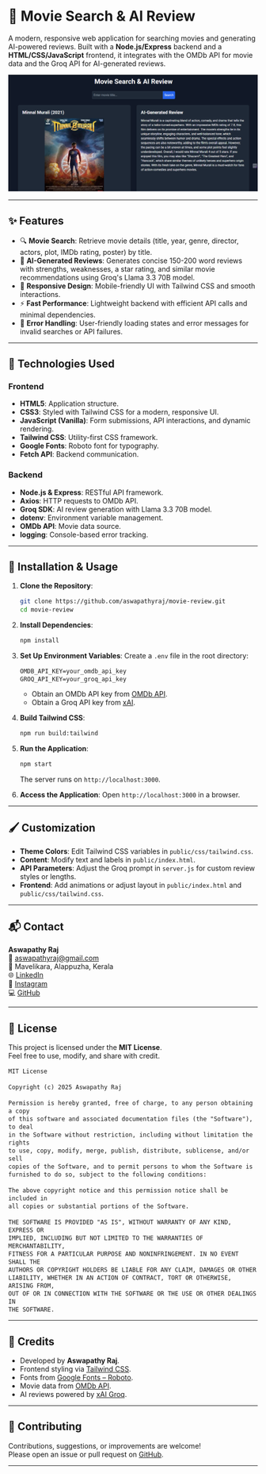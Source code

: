 # 🎥 Movie Search & AI Review

A modern, responsive web application for searching movies and generating AI-powered reviews. Built with a **Node.js/Express** backend and a **HTML/CSS/JavaScript** frontend, it integrates with the OMDb API for movie data and the Groq API for AI-generated reviews.

![Preview](/preview.png)  
<!-- Replace with your actual screenshot -->

---

## ✨ Features

- 🔍 **Movie Search**: Retrieve movie details (title, year, genre, director, actors, plot, IMDb rating, poster) by title.
- 🤖 **AI-Generated Reviews**: Generates concise 150-200 word reviews with strengths, weaknesses, a star rating, and similar movie recommendations using Groq's Llama 3.3 70B model.
- 📱 **Responsive Design**: Mobile-friendly UI with Tailwind CSS and smooth interactions.
- ⚡ **Fast Performance**: Lightweight backend with efficient API calls and minimal dependencies.
- 🔔 **Error Handling**: User-friendly loading states and error messages for invalid searches or API failures.

---

## 🧰 Technologies Used

### Frontend
- **HTML5**: Application structure.
- **CSS3**: Styled with Tailwind CSS for a modern, responsive UI.
- **JavaScript (Vanilla)**: Form submissions, API interactions, and dynamic rendering.
- **Tailwind CSS**: Utility-first CSS framework.
- **Google Fonts**: Roboto font for typography.
- **Fetch API**: Backend communication.

### Backend
- **Node.js & Express**: RESTful API framework.
- **Axios**: HTTP requests to OMDb API.
- **Groq SDK**: AI review generation with Llama 3.3 70B model.
- **dotenv**: Environment variable management.
- **OMDb API**: Movie data source.
- **logging**: Console-based error tracking.

---

## 🚀 Installation & Usage

1. **Clone the Repository**:
   ```bash
   git clone https://github.com/aswapathyraj/movie-review.git
   cd movie-review
   ```

2. **Install Dependencies**:
   ```bash
   npm install
   ```

3. **Set Up Environment Variables**:
   Create a `.env` file in the root directory:
   ```env
   OMDB_API_KEY=your_omdb_api_key
   GROQ_API_KEY=your_groq_api_key
   ```
   - Obtain an OMDb API key from [OMDb API](http://www.omdbapi.com/apikey.aspx).
   - Obtain a Groq API key from [xAI](https://x.ai/api).

4. **Build Tailwind CSS**:
   ```bash
   npm run build:tailwind
   ```

5. **Run the Application**:
   ```bash
   npm start
   ```
   The server runs on `http://localhost:3000`.

6. **Access the Application**:
   Open `http://localhost:3000` in a browser.

---

## 🖌️ Customization

- **Theme Colors**: Edit Tailwind CSS variables in `public/css/tailwind.css`.
- **Content**: Modify text and labels in `public/index.html`.
- **API Parameters**: Adjust the Groq prompt in `server.js` for custom review styles or lengths.
- **Frontend**: Add animations or adjust layout in `public/index.html` and `public/css/tailwind.css`.

---

## 📬 Contact

**Aswapathy Raj**  
📧 [aswapathyraj@gmail.com](mailto:aswapathyraj@gmail.com)  
📍 Mavelikara, Alappuzha, Kerala  
🌐 [LinkedIn](https://www.linkedin.com/in/aswapathy-raj-b9417a2b5)  
📸 [Instagram](https://www.instagram.com/aswapathy_raj/)  
💻 [GitHub](https://github.com/aswapathyraj)

---

## 🧾 License

This project is licensed under the **MIT License**.  
Feel free to use, modify, and share with credit.

```text
MIT License

Copyright (c) 2025 Aswapathy Raj

Permission is hereby granted, free of charge, to any person obtaining a copy
of this software and associated documentation files (the "Software"), to deal
in the Software without restriction, including without limitation the rights
to use, copy, modify, merge, publish, distribute, sublicense, and/or sell
copies of the Software, and to permit persons to whom the Software is
furnished to do so, subject to the following conditions:

The above copyright notice and this permission notice shall be included in
all copies or substantial portions of the Software.

THE SOFTWARE IS PROVIDED "AS IS", WITHOUT WARRANTY OF ANY KIND, EXPRESS OR
IMPLIED, INCLUDING BUT NOT LIMITED TO THE WARRANTIES OF MERCHANTABILITY,
FITNESS FOR A PARTICULAR PURPOSE AND NONINFRINGEMENT. IN NO EVENT SHALL THE
AUTHORS OR COPYRIGHT HOLDERS BE LIABLE FOR ANY CLAIM, DAMAGES OR OTHER
LIABILITY, WHETHER IN AN ACTION OF CONTRACT, TORT OR OTHERWISE, ARISING FROM,
OUT OF OR IN CONNECTION WITH THE SOFTWARE OR THE USE OR OTHER DEALINGS IN
THE SOFTWARE.
```

---

## 🙌 Credits

- Developed by **Aswapathy Raj**.
- Frontend styling via [Tailwind CSS](https://tailwindcss.com).
- Fonts from [Google Fonts – Roboto](https://fonts.google.com/specimen/Roboto).
- Movie data from [OMDb API](http://www.omdbapi.com).
- AI reviews powered by [xAI Groq](https://x.ai).

---

## 🤝 Contributing

Contributions, suggestions, or improvements are welcome!  
Please open an issue or pull request on [GitHub](https://github.com/aswapathyraj/movie-review).

---